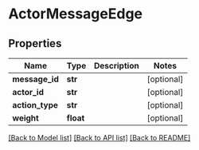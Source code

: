 # ActorMessageEdge

## Properties
Name | Type | Description | Notes
------------ | ------------- | ------------- | -------------
**message_id** | **str** |  | [optional] 
**actor_id** | **str** |  | [optional] 
**action_type** | **str** |  | [optional] 
**weight** | **float** |  | [optional] 

[[Back to Model list]](../README.md#documentation-for-models) [[Back to API list]](../README.md#documentation-for-api-endpoints) [[Back to README]](../README.md)


